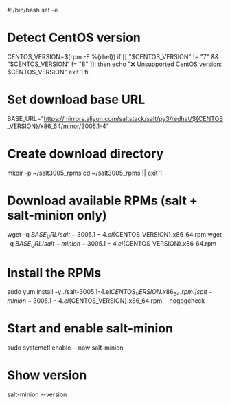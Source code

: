 #!/bin/bash
set -e

# Detect CentOS version
CENTOS_VERSION=$(rpm -E %{rhel})
if [[ "$CENTOS_VERSION" != "7" && "$CENTOS_VERSION" != "8" ]]; then
  echo "❌ Unsupported CentOS version: $CENTOS_VERSION"
  exit 1
fi

# Set download base URL
BASE_URL="https://mirrors.aliyun.com/saltstack/salt/py3/redhat/${CENTOS_VERSION}/x86_64/minor/3005.1-4"

# Create download directory
mkdir -p ~/salt3005_rpms
cd ~/salt3005_rpms || exit 1

# Download available RPMs (salt + salt-minion only)
wget -q ${BASE_URL}/salt-3005.1-4.el${CENTOS_VERSION}.x86_64.rpm
wget -q ${BASE_URL}/salt-minion-3005.1-4.el${CENTOS_VERSION}.x86_64.rpm

# Install the RPMs
sudo yum install -y ./salt-3005.1-4.el${CENTOS_VERSION}.x86_64.rpm ./salt-minion-3005.1-4.el${CENTOS_VERSION}.x86_64.rpm --nogpgcheck

# Start and enable salt-minion
sudo systemctl enable --now salt-minion

# Show version
salt-minion --version
